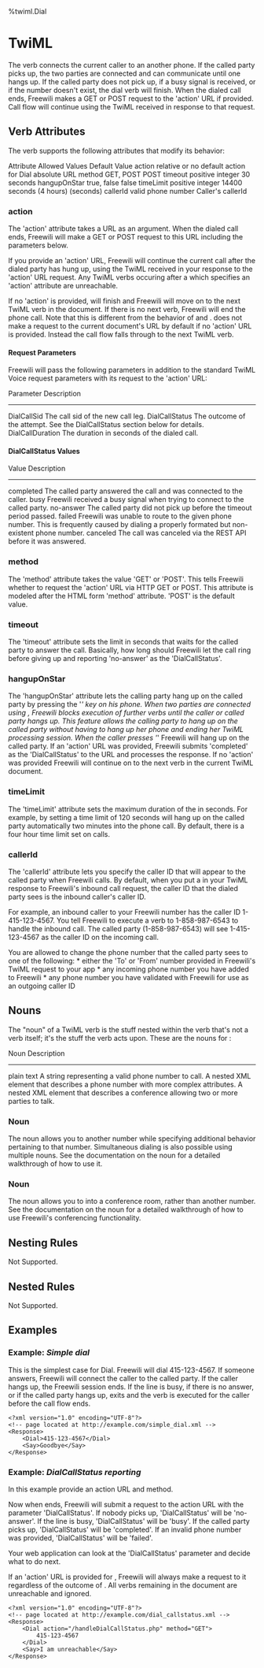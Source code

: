 %twiml.Dial

TwiML <Dial>
===================

The <Dial> verb connects the current caller to an another phone. If the called party picks up, the two parties are connected and can communicate until one hangs up. If the called party does not pick up, if a busy signal is received, or if the number doesn't exist, the dial verb will finish.
When the dialed call ends, Freewili makes a GET or POST request to the 'action' URL if provided. Call flow will continue using the TwiML received in response to that request.

Verb Attributes
---------------
The <Dial> verb supports the following attributes that modify its behavior:

Attribute           Allowed Values	     Default Value
action              relative or          no default action for Dial
                    absolute URL
method              GET, POST            POST
timeout             positive integer     30 seconds
hangupOnStar        true, false          false
timeLimit           positive integer     14400 seconds (4 hours) 
                    (seconds)
callerId            valid phone number   Caller's callerId

### action ###
The 'action' attribute takes a URL as an argument. When the dialed call ends, Freewili will make a GET or POST request to this URL including the parameters below.

If you provide an 'action' URL, Freewili will continue the current call after the dialed party has hung up, using the TwiML received in your response to the 'action' URL request. Any TwiML verbs occuring after a <Dial> which specifies an 'action' attribute are unreachable.

If no 'action' is provided, <Dial> will finish and Freewili will move on to the next TwiML verb in the document. If there is no next verb, Freewili will end the phone call. Note that this is different from the behavior of <Record> and <Gather>. <Dial> does not make a request to the current document's URL by default if no 'action' URL is provided. Instead the call flow falls through to the next TwiML verb.

#### Request Parameters ####

Freewili will pass the following parameters in addition to the standard TwiML Voice request parameters with its request to the 'action' URL:

Parameter           Description
---------           -----------
DialCallSid         The call sid of the new call leg.
DialCallStatus      The outcome of the <Dial> attempt. See the DialCallStatus section below for details.
DialCallDuration    The duration in seconds of the dialed call.

#### DialCallStatus Values ####

Value               Description
-----               ------------
completed           The called party answered the call and was connected to the caller.
busy                Freewili received a busy signal when trying to connect to the called party.
no-answer           The called party did not pick up before the timeout period passed.
failed              Freewili was unable to route to the given phone number. This is frequently caused by dialing a properly formated but non-existent phone number.
canceled           The call was canceled via the REST API before it was answered.

### method ###
The 'method' attribute takes the value 'GET' or 'POST'. This tells Freewili whether to request the 'action' URL via HTTP GET or POST. This attribute is modeled after the HTML form 'method' attribute. 'POST' is the default value.

### timeout ###
The 'timeout' attribute sets the limit in seconds that <Dial> waits for the called party to answer the call. Basically, how long should Freewili let the call ring before giving up and reporting 'no-answer' as the 'DialCallStatus'.

### hangupOnStar ###
The 'hangupOnStar' attribute lets the calling party hang up on the called party by pressing the '*' key on his phone. When two parties are connected using <Dial>, Freewili blocks execution of further verbs until the caller or called party hangs up. This feature allows the calling party to hang up on the called party without having to hang up her phone and ending her TwiML processing session. When the caller presses '*' Freewili will hang up on the called party. If an 'action' URL was provided, Freewili submits 'completed' as the 'DialCallStatus' to the URL and processes the response. If no 'action' was provided Freewili will continue on to the next verb in the current TwiML document.

### timeLimit ###
The 'timeLimit' attribute sets the maximum duration of the <Dial> in seconds. For example, by setting a time limit of 120 seconds <Dial> will hang up on the called party automatically two minutes into the phone call. By default, there is a four hour time limit set on calls.

### callerId ###
The 'callerId' attribute lets you specify the caller ID that will appear to the called party when Freewili calls. By default, when you put a <Dial> in your TwiML response to Freewili's inbound call request, the caller ID that the dialed party sees is the inbound caller's caller ID.

For example, an inbound caller to your Freewili number has the caller ID 1-415-123-4567. You tell Freewili to execute a <Dial> verb to 1-858-987-6543 to handle the inbound call. The called party (1-858-987-6543) will see 1-415-123-4567 as the caller ID on the incoming call.

You are allowed to change the phone number that the called party sees to one of the following:
    * either the 'To' or 'From' number provided in Freewili's TwiML request to your app
    * any incoming phone number you have added to Freewili
    * any phone number you have validated with Freewili for use as an outgoing caller ID

Nouns
-----
The "noun" of a TwiML verb is the stuff nested within the verb that's not a verb itself; it's the stuff the verb acts upon. These are the nouns for <Dial>:

Noun                Description
----                -----------
plain text          A string representing a valid phone number to call.
<Number>	        A nested XML element that describes a phone number with more complex attributes.
<Conference>	    A nested XML element that describes a conference allowing two or more parties to talk.

### <Number> Noun ###
The <Number> noun allows you to <Dial> another number while specifying additional behavior pertaining to that number. Simultaneous dialing is also possible using multiple <Number> nouns. See the documentation on the <Number> noun for a detailed walkthrough of how to use it.

### <Conference> Noun ###
The <Conference> noun allows you to <Dial> into a conference room, rather than <Dial> another number. See the documentation on the <Conference> noun for a detailed walkthrough of how to use Freewili's conferencing functionality.


Nesting Rules
-------------
Not Supported.

Nested Rules
------------
Not Supported.


Examples
--------

### Example: _Simple dial_ ###
This is the simplest case for Dial. Freewili will dial 415-123-4567. If someone answers, Freewili will connect the caller to the called party. If the caller hangs up, the Freewili session ends. If the line is busy, if there is no answer, or if the called party hangs up, <Dial> exits and the <Say> verb is executed for the caller before the call flow ends.

~~~{ .xml }
<?xml version="1.0" encoding="UTF-8"?>
<!-- page located at http://example.com/simple_dial.xml -->
<Response>
    <Dial>415-123-4567</Dial>
    <Say>Goodbye</Say>
</Response>
~~~

### Example: _DialCallStatus reporting_ ###

In this example provide an action URL and method.

Now when <Dial> ends, Freewili will submit a request to the action URL with the parameter 'DialCallStatus'. If nobody picks up, 'DialCallStatus' will be 'no-answer'. If the line is busy, 'DialCallStatus' will be 'busy'. If the called party picks up, 'DialCallStatus' will be 'completed'. If an invalid phone number was provided, 'DialCallStatus' will be 'failed'.

Your web application can look at the 'DialCallStatus' parameter and decide what to do next.

If an 'action' URL is provided for <Dial>, Freewili will always make a request to it regardless of the outcome of <Dial>. All verbs remaining in the document are unreachable and ignored.

~~~{ .xml }
<?xml version="1.0" encoding="UTF-8"?>
<!-- page located at http://example.com/dial_callstatus.xml -->
<Response>
    <Dial action="/handleDialCallStatus.php" method="GET">
        415-123-4567
    </Dial>
    <Say>I am unreachable</Say>
</Response>
~~~